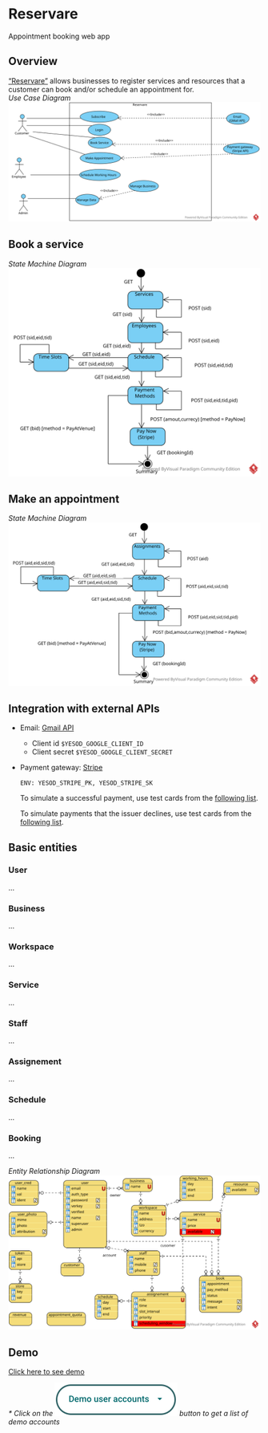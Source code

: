 # Reservare

Appointment booking web app

## Overview

[“Reservare”](https://reservare-i4rimw5qwq-de.a.run.app) allows businesses to register services and resources that a customer can book and/or schedule an appointment for.  
*Use Case Diagram*  
![Use Case Diagram](static/img/Reservare-UCD.svg)

## Book a service
*State Machine Diagram*  
![State Machine Diagram](static/img/Reservare-Book-Service-SMD.svg)

## Make an appointment
*State Machine Diagram*  
![State Machine Diagram](static/img/Reservare-Make-Appointment-SMD.svg)

## Integration with external APIs

* Email: [Gmail API](https://developers.google.com/gmail/api/guides)

  * Client id
    ```$YESOD_GOOGLE_CLIENT_ID```
  * Client secret
    ```$YESOD_GOOGLE_CLIENT_SECRET```

* Payment gateway: [Stripe](https://stripe.com/)
  ```
  ENV: YESOD_STRIPE_PK, YESOD_STRIPE_SK
  ```
  To simulate a successful payment, use test cards from the [following list](https://stripe.com/docs/testing?testing-method=card-numbers#cards).

  To simulate payments that the issuer declines, use test cards from the [following list](https://stripe.com/docs/testing?testing-method=card-numbers#declined-payments).


## Basic entities

### User
...

### Business
...

### Workspace
...

### Service
...

### Staff
...

### Assignement
...

### Schedule
...

### Booking
...


*Entity Relationship Diagram*  
![Entity Relationship Diagram](static/img/Reservare-ERD.svg)

## Demo

[Click here to see demo](https://reservare-i4rimw5qwq-de.a.run.app)

_* Click on the [![Demo user accounts](demo/button-demo-accounts.png)](https://reservare-i4rimw5qwq-de.a.run.app/auth/login) button to get a list of demo accounts_
